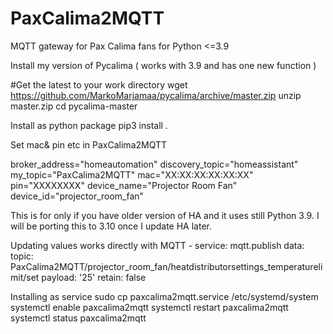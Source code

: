 # PaxCalima2MQTT
MQTT gateway for Pax Calima fans for Python <=3.9

Install my version of Pycalima ( works with 3.9 and has one new function )

#Get the latest to your work directory 
wget https://github.com/MarkoMarjamaa/pycalima/archive/master.zip
unzip master.zip
cd pycalima-master

Install as python package
pip3 install . 

Set mac& pin etc in PaxCalima2MQTT

broker_address="homeautomation"
discovery_topic="homeassistant"
my_topic="PaxCalima2MQTT"
mac="XX:XX:XX:XX:XX:XX"
pin="XXXXXXXX"
device_name="Projector Room Fan"
device_id="projector_room_fan"

This is for only if you have older version of HA and it uses still Python 3.9. I will be porting this to 3.10 once I update HA later. 

Updating values works directly with MQTT
      - service: mqtt.publish
        data:
          topic: PaxCalima2MQTT/projector_room_fan/heatdistributorsettings_temperaturelimit/set
          payload: '25'
          retain: false

Installing as service
sudo cp paxcalima2mqtt.service /etc/systemd/system
systemctl enable paxcalima2mqtt
systemctl restart paxcalima2mqtt
systemctl status paxcalima2mqtt
